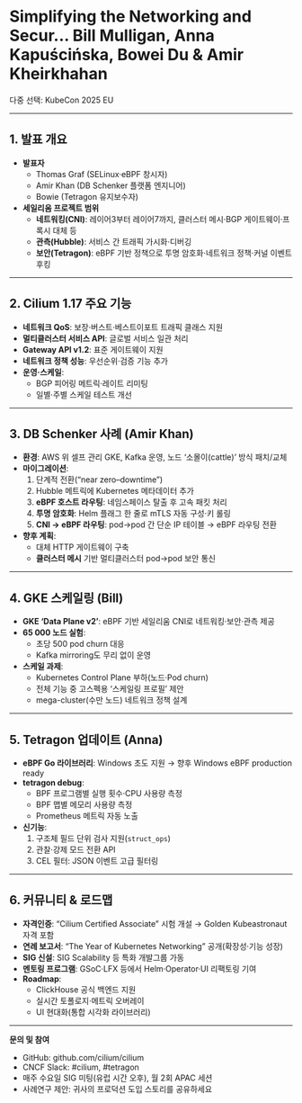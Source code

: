 # Simplifying the Networking and Secur... Bill Mulligan, Anna Kapuścińska, Bowei Du & Amir Kheirkhahan

다중 선택: KubeCon 2025 EU

---

## 1. 발표 개요

- **발표자**
    - Thomas Graf (SELinux·eBPF 창시자)
    - Amir Khan (DB Schenker 플랫폼 엔지니어)
    - Bowie (Tetragon 유지보수자)
- **세일리움 프로젝트 범위**
    - **네트워킹(CNI)**: 레이어3부터 레이어7까지, 클러스터 메시·BGP 게이트웨이·프록시 대체 등
    - **관측(Hubble)**: 서비스 간 트래픽 가시화·디버깅
    - **보안(Tetragon)**: eBPF 기반 정책으로 투명 암호화·네트워크 정책·커널 이벤트 후킹

---

## 2. Cilium 1.17 주요 기능

- **네트워크 QoS**: 보장·버스트·베스트이포트 트래픽 클래스 지원
- **멀티클러스터 서비스 API**: 글로벌 서비스 일관 처리
- **Gateway API v1.2**: 표준 게이트웨이 지원
- **네트워크 정책 성능**: 우선순위·검증 기능 추가
- **운영·스케일**:
    - BGP 피어링 메트릭·레이트 리미팅
    - 일별·주별 스케일 테스트 개선

---

## 3. DB Schenker 사례 (Amir Khan)

- **환경**: AWS 위 셀프 관리 GKE, Kafka 운영, 노드 ‘소몰이(cattle)’ 방식 패치/교체
- **마이그레이션**:
    1. 단계적 전환(“near zero–downtime”)
    2. Hubble 메트릭에 Kubernetes 메타데이터 추가
    3. **eBPF 호스트 라우팅**: 네임스페이스 탈출 후 고속 패킷 처리
    4. **투명 암호화**: Helm 플래그 한 줄로 mTLS 자동 구성·키 롤링
    5. **CNI → eBPF 라우팅**: pod→pod 간 단순 IP 테이블 → eBPF 라우팅 전환
- **향후 계획**:
    - 대체 HTTP 게이트웨이 구축
    - **클러스터 메시** 기반 멀티클러스터 pod→pod 보안 통신

---

## 4. GKE 스케일링 (Bill)

- **GKE ‘Data Plane v2’**: eBPF 기반 세일리움 CNI로 네트워킹·보안·관측 제공
- **65 000 노드 실험**:
    - 초당 500 pod churn 대응
    - Kafka mirroring도 무리 없이 운영
- **스케일 과제**:
    - Kubernetes Control Plane 부하(노드·Pod churn)
    - 전체 기능 중 고스펙용 ‘스케일링 프로필’ 제안
    - mega-cluster(수만 노드) 네트워크 정책 설계

---

## 5. Tetragon 업데이트 (Anna)

- **eBPF Go 라이브러리**: Windows 초도 지원 → 향후 Windows eBPF production ready
- **tetragon debug**:
    - BPF 프로그램별 실행 횟수·CPU 사용량 측정
    - BPF 맵별 메모리 사용량 측정
    - Prometheus 메트릭 자동 노출
- **신기능**:
    1. 구조체 필드 단위 검사 지원(`struct_ops`)
    2. 관찰·강제 모드 전환 API
    3. CEL 필터: JSON 이벤트 고급 필터링

---

## 6. 커뮤니티 & 로드맵

- **자격인증**: “Cilium Certified Associate” 시험 개설 → Golden Kubeastronaut 자격 포함
- **연례 보고서**: “The Year of Kubernetes Networking” 공개(확장성·기능 성장)
- **SIG 신설**: SIG Scalability 등 특화 개발그룹 가동
- **멘토링 프로그램**: GSoC·LFX 등에서 Helm·Operator·UI 리팩토링 기여
- **Roadmap**:
    - ClickHouse 공식 백엔드 지원
    - 실시간 토폴로지·메트릭 오버레이
    - UI 현대화(통합 시각화 라이브러리)

---

**문의 및 참여**

- GitHub: github.com/cilium/cilium
- CNCF Slack: #cilium, #tetragon
- 매주 수요일 SIG 미팅(유럽 시간 오후), 월 2회 APAC 세션
- 사례연구 제안: 귀사의 프로덕션 도입 스토리를 공유하세요